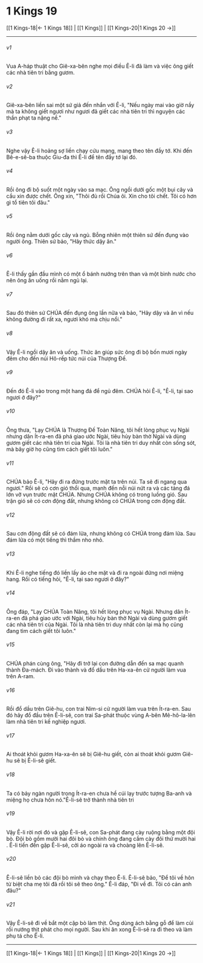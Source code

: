 # 1 Kings 19

[[1 Kings-18|← 1 Kings 18]] | [[1 Kings]] | [[1 Kings-20|1 Kings 20 →]]
***



###### v1 
Vua A-háp thuật cho Giê-xa-bên nghe mọi điều Ê-li đã làm và việc ông giết các nhà tiên tri bằng gươm. 

###### v2 
Giê-xa-bên liền sai một sứ giả đến nhắn với Ê-li, "Nếu ngày mai vào giờ nầy mà ta không giết ngươi như ngươi đã giết các nhà tiên tri thì nguyện các thần phạt ta nặng nề." 

###### v3 
Nghe vậy Ê-li hoảng sợ liền chạy cứu mạng, mang theo tên đầy tớ. Khi đến Bê-e-sê-ba thuộc Giu-đa thì Ê-li để tên đầy tớ lại đó. 

###### v4 
Rồi ông đi bộ suốt một ngày vào sa mạc. Ông ngồi dưới gốc một bụi cây và cầu xin được chết. Ông xin, "Thôi đủ rồi Chúa ôi. Xin cho tôi chết. Tôi có hơn gì tổ tiên tôi đâu." 

###### v5 
Rồi ông nằm dưới gốc cây và ngủ. Bỗng nhiên một thiên sứ đến đụng vào người ông. Thiên sứ bảo, "Hãy thức dậy ăn." 

###### v6 
Ê-li thấy gần đầu mình có một ổ bánh nướng trên than và một bình nước cho nên ông ăn uống rồi nằm ngủ lại. 

###### v7 
Sau đó thiên sứ CHÚA đến đụng ông lần nữa và bảo, "Hãy dậy và ăn vì nếu không đường đi rất xa, ngươi khó mà chịu nổi." 

###### v8 
Vậy Ê-li ngồi dậy ăn và uống. Thức ăn giúp sức ông đi bộ bốn mươi ngày đêm cho đến núi Hô-rếp tức núi của Thượng Đế. 

###### v9 
Đến đó Ê-li vào trong một hang đá để ngủ đêm. CHÚA hỏi Ê-li, "Ê-li, tại sao ngươi ở đây?" 

###### v10 
Ông thưa, "Lạy CHÚA là Thượng Đế Toàn Năng, tôi hết lòng phục vụ Ngài nhưng dân Ít-ra-en đã phá giao ước Ngài, tiêu hủy bàn thờ Ngài và dùng gươm giết các nhà tiên tri của Ngài. Tôi là nhà tiên tri duy nhất còn sống sót, mà bây giờ họ cũng tìm cách giết tôi luôn." 

###### v11 
CHÚA bảo Ê-li, "Hãy đi ra đứng trước mặt ta trên núi. Ta sẽ đi ngang qua ngươi." Rồi sẽ có cơn gió thổi qua, mạnh đến nỗi núi nứt ra và các tảng đá lớn vỡ vụn trước mặt CHÚA. Nhưng CHÚA không có trong luồng gió. Sau trận gió sẽ có cơn động đất, nhưng không có CHÚA trong cơn động đất. 

###### v12 
Sau cơn động đất sẽ có đám lửa, nhưng không có CHÚA trong đám lửa. Sau đám lửa có một tiếng thì thầm nho nhỏ. 

###### v13 
Khi Ê-li nghe tiếng đó liền lấy áo che mặt và đi ra ngoài đứng nơi miệng hang. Rồi có tiếng hỏi, "Ê-li, tại sao ngươi ở đây?" 

###### v14 
Ông đáp, "Lạy CHÚA Toàn Năng, tôi hết lòng phục vụ Ngài. Nhưng dân Ít-ra-en đã phá giao ước với Ngài, tiêu hủy bàn thờ Ngài và dùng gươm giết các nhà tiên tri của Ngài. Tôi là nhà tiên tri duy nhất còn lại mà họ cũng đang tìm cách giết tôi luôn." 

###### v15 
CHÚA phán cùng ông, "Hãy đi trở lại con đường dẫn đến sa mạc quanh thành Đa-mách. Đi vào thành và đổ dầu trên Ha-xa-ên cử người làm vua trên A-ram. 

###### v16 
Rồi đổ dầu trên Giê-hu, con trai Nim-si cử người làm vua trên Ít-ra-en. Sau đó hãy đổ đầu trên Ê-li-sê, con trai Sa-phát thuộc vùng A-bên Mê-hô-la-lên làm nhà tiên tri kế nghiệp ngươi. 

###### v17 
Ai thoát khỏi gươm Ha-xa-ên sẽ bị Giê-hu giết, còn ai thoát khỏi gươm Giê-hu sẽ bị Ê-li-sê giết. 

###### v18 
Ta có bảy ngàn người trong Ít-ra-en chưa hề cúi lạy trước tượng Ba-anh và miệng họ chưa hôn nó."Ê-li-sê trở thành nhà tiên tri 

###### v19 
Vậy Ê-li rời nơi đó và gặp Ê-li-sê, con Sa-phát đang cày ruộng bằng một đội bò. Đội bò gồm mười hai đôi bò và chính ông đang cầm cày đôi thứ mười hai . Ê-li tiến đến gặp Ê-li-sê, cởi áo ngoài ra và choàng lên Ê-li-sê. 

###### v20 
Ê-li-sê liền bỏ các đội bò mình và chạy theo Ê-li. Ê-li-sê bảo, "Để tôi về hôn từ biệt cha mẹ tôi đã rồi tôi sẽ theo ông." Ê-li đáp, "Đi về đi. Tôi có cản anh đâu?" 

###### v21 
Vậy Ê-li-sê đi về bắt một cặp bò làm thịt. Ông dùng ách bằng gỗ để làm củi rồi nướng thịt phát cho mọi người. Sau khi ăn xong Ê-li-sê ra đi theo và làm phụ tá cho Ê-li.

***
[[1 Kings-18|← 1 Kings 18]] | [[1 Kings]] | [[1 Kings-20|1 Kings 20 →]]
